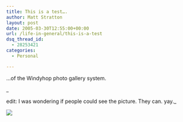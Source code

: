 ```yaml
---
title: This is a test….
author: Matt Stratton
layout: post
date: 2005-03-30T12:55:00+00:00
url: /life-in-general/this-is-a-test
dsq_thread_id:
  - 28253421
categories:
  - Personal

---
```

&#8230;of the Windyhop photo gallery system.
  
_
  
edit: I was wondering if people could see the picture. They can. yay._

![][1]

 [1]: https://windyhop.org/Photos/Picture.aspx?w=400&h=400&m=False&f=False&url=%2fdata%2fWindyhop%2fPhotos%2f2005%2f03%2f095d24b6-4d74-1518-8b32-c5e0f581dc33.jpg